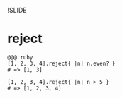 !SLIDE

# reject #

    @@@ ruby
    [1, 2, 3, 4].reject{ |n| n.even? }
    # => [1, 3]

    [1, 2, 3, 4].reject{ |n| n > 5 }
    # => [1, 2, 3, 4]
